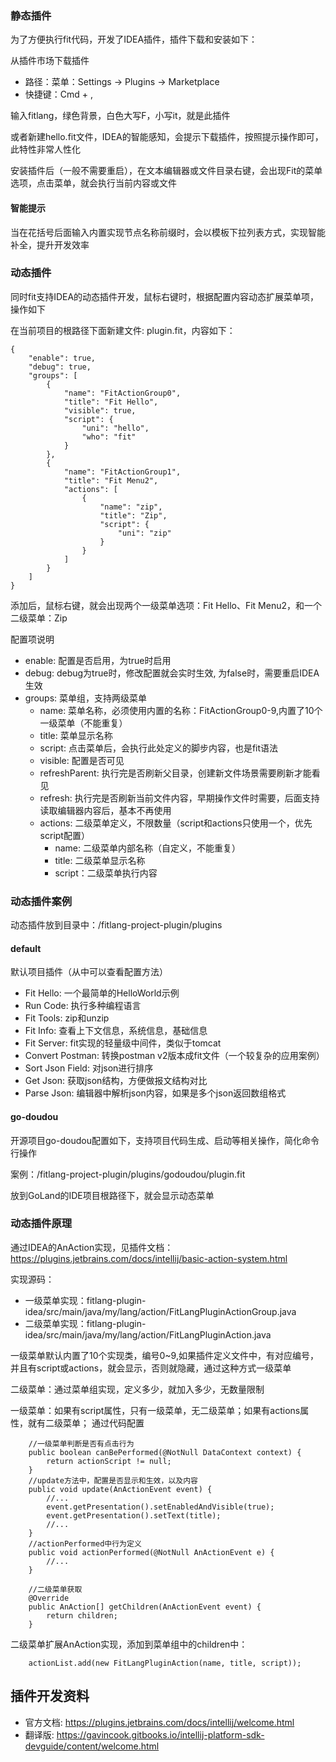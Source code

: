 ### 静态插件

为了方便执行fit代码，开发了IDEA插件，插件下载和安装如下：

从插件市场下载插件

- 路径：菜单：Settings -> Plugins -> Marketplace
- 快捷键：Cmd + ,

输入fitlang，绿色背景，白色大写F，小写it，就是此插件

或者新建hello.fit文件，IDEA的智能感知，会提示下载插件，按照提示操作即可，此特性非常人性化

安装插件后（一般不需要重启），在文本编辑器或文件目录右键，会出现Fit的菜单选项，点击菜单，就会执行当前内容或文件

#### 智能提示

当在花括号后面输入内置实现节点名称前缀时，会以模板下拉列表方式，实现智能补全，提升开发效率

### 动态插件

同时fit支持IDEA的动态插件开发，鼠标右键时，根据配置内容动态扩展菜单项，操作如下

在当前项目的根路径下面新建文件: plugin.fit，内容如下：

```
{
    "enable": true,
    "debug": true,
    "groups": [
        {
            "name": "FitActionGroup0",
            "title": "Fit Hello",
            "visible": true,
            "script": {
                "uni": "hello",
                "who": "fit"
            }
        },
        {
            "name": "FitActionGroup1",
            "title": "Fit Menu2",
            "actions": [
                {
                    "name": "zip",
                    "title": "Zip",
                    "script": {
                        "uni": "zip"
                    }
                }
            ]
        }
    ]
}
```

添加后，鼠标右键，就会出现两个一级菜单选项：Fit Hello、Fit Menu2，和一个二级菜单：Zip

配置项说明

- enable: 配置是否启用，为true时启用
- debug: debug为true时，修改配置就会实时生效, 为false时，需要重启IDEA生效
- groups: 菜单组，支持两级菜单
    - name: 菜单名称，必须使用内置的名称：FitActionGroup0-9,内置了10个一级菜单（不能重复）
    - title: 菜单显示名称
    - script: 点击菜单后，会执行此处定义的脚步内容，也是fit语法
    - visible: 配置是否可见
    - refreshParent: 执行完是否刷新父目录，创建新文件场景需要刷新才能看见
    - refresh: 执行完是否刷新当前文件内容，早期操作文件时需要，后面支持读取编辑器内容后，基本不再使用
    - actions: 二级菜单定义，不限数量（script和actions只使用一个，优先script配置）
        - name: 二级菜单内部名称（自定义，不能重复）
        - title: 二级菜单显示名称
        - script：二级菜单执行内容

### 动态插件案例

动态插件放到目录中：/fitlang-project-plugin/plugins

#### default

默认项目插件（从中可以查看配置方法）
- Fit Hello: 一个最简单的HelloWorld示例
- Run Code: 执行多种编程语言
- Fit Tools: zip和unzip
- Fit Info: 查看上下文信息，系统信息，基础信息
- Fit Server: fit实现的轻量级中间件，类似于tomcat
- Convert Postman: 转换postman v2版本成fit文件（一个较复杂的应用案例）
- Sort Json Field: 对json进行排序
- Get Json: 获取json结构，方便做报文结构对比
- Parse Json: 编辑器中解析json内容，如果是多个json返回数组格式

#### go-doudou

开源项目go-doudou配置如下，支持项目代码生成、启动等相关操作，简化命令行操作

案例：/fitlang-project-plugin/plugins/godoudou/plugin.fit

放到GoLand的IDE项目根路径下，就会显示动态菜单

### 动态插件原理

通过IDEA的AnAction实现，见插件文档：
https://plugins.jetbrains.com/docs/intellij/basic-action-system.html

实现源码：

- 一级菜单实现：fitlang-plugin-idea/src/main/java/my/lang/action/FitLangPluginActionGroup.java
- 二级菜单实现：fitlang-plugin-idea/src/main/java/my/lang/action/FitLangPluginAction.java

一级菜单默认内置了10个实现类，编号0~9,如果插件定义文件中，有对应编号，并且有script或actions，就会显示，否则就隐藏，通过这种方式一级菜单

二级菜单：通过菜单组实现，定义多少，就加入多少，无数量限制

一级菜单：如果有script属性，只有一级菜单，无二级菜单；如果有actions属性，就有二级菜单；
通过代码配置

```
    //一级菜单判断是否有点击行为
    public boolean canBePerformed(@NotNull DataContext context) {
        return actionScript != null;
    }
    //update方法中，配置是否显示和生效，以及内容
    public void update(AnActionEvent event) {
        //...
        event.getPresentation().setEnabledAndVisible(true);
        event.getPresentation().setText(title);
        //...
    }
    //actionPerformed中行为定义
    public void actionPerformed(@NotNull AnActionEvent e) {
        //...
    }

    //二级菜单获取
    @Override
    public AnAction[] getChildren(AnActionEvent event) {
        return children;
    }

```

二级菜单扩展AnAction实现，添加到菜单组中的children中：

```
    actionList.add(new FitLangPluginAction(name, title, script));
```

## 插件开发资料
- 官方文档: https://plugins.jetbrains.com/docs/intellij/welcome.html
- 翻译版: https://gavincook.gitbooks.io/intellij-platform-sdk-devguide/content/welcome.html
